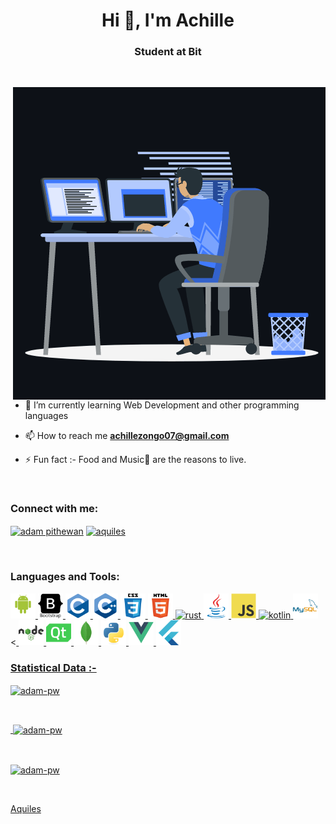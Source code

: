 <h1 align="center">Hi 👋, I'm  Achille</h1>
<h3 align="center">Student at Bit</h3>


<br>

<p><img align="right" src="https://github.com/Aquilesorei/Aquilesorei/blob/main/animation_500_kxa883sd.gif" alt="aquiles" /></p>


- 🌱 I’m currently learning Web Development and other programming languages

- 📫 How to reach me **achillezongo07@gmail.com**

- ⚡ Fun fact :- Food and Music🎵 are the reasons to live.

<br>

<h3 align="left">Connect with me:</h3>
<p align="left">
  <a href="https://www.linkedin.com/in/adam-pithewan/" target="blank"><img align="center"
      src="https://raw.githubusercontent.com/rahuldkjain/github-profile-readme-generator/master/src/images/icons/Social/linked-in-alt.svg"
      alt="adam pithewan" height="30" width="40" /></a>
  <a href="https://www.facebook.com/achille.zongo.98" target="blank"><img align="center"
      src="https://raw.githubusercontent.com/rahuldkjain/github-profile-readme-generator/master/src/images/icons/Social/facebook.svg"
      alt="aquiles" height="30" width="40" /></a>
</p>

<br>

<h3 align="left">Languages and Tools:</h3>
<p align="left"> <a href="https://developer.android.com" target="_blank" rel="noreferrer">
<img
      src="https://raw.githubusercontent.com/devicons/devicon/master/icons/android/android-original-wordmark.svg"
      alt="android" width="40" height="40" /> </a> <a href="https://getbootstrap.com" target="_blank" rel="noreferrer">
    <img src="https://raw.githubusercontent.com/devicons/devicon/master/icons/bootstrap/bootstrap-plain-wordmark.svg"
      alt="bootstrap" width="40" height="40" /> </a> <a href="https://www.cprogramming.com/" target="_blank"
    rel="noreferrer"> <img src="https://raw.githubusercontent.com/devicons/devicon/master/icons/c/c-original.svg"
      alt="c" width="40" height="40" />
</a> <a href="https://en.cppreference.com/w/cpp/language" target="_blank" rel="noreferrer">
    <img src="https://raw.githubusercontent.com/devicons/devicon/master/icons/cplusplus/cplusplus-original.svg"
      alt="cplusplus" width="40" height="40" /> </a> <a href="https://www.w3schools.com/css/" target="_blank"
    rel="noreferrer"> 
<img
      src="https://raw.githubusercontent.com/devicons/devicon/master/icons/css3/css3-original-wordmark.svg" alt="css3"
      width="40" height="40" /> </a> <a href="https://www.w3.org/html/" target="_blank" rel="noreferrer"> 
<img
      src="https://raw.githubusercontent.com/devicons/devicon/master/icons/html5/html5-original-wordmark.svg"
      alt="html5" width="40" height="40" /> </a> <a href="https://www.rust-lang.org/"
    target="_blank" rel="noreferrer">
<img
      src="https://www.rust-lang.org/logos/rust-logo-128x128-blk.png" alt="rust" width="40"
      height="40" /> </a> <a href="https://www.java.com" target="_blank" rel="noreferrer">
<img
      src="https://raw.githubusercontent.com/devicons/devicon/master/icons/java/java-original.svg" alt="java" width="40"
      height="40" /> </a> <a href="https://developer.mozilla.org/en-US/docs/Web/JavaScript" target="_blank"
    rel="noreferrer">
<img
      src="https://raw.githubusercontent.com/devicons/devicon/master/icons/javascript/javascript-original.svg"
      alt="javascript" width="40" height="40" /> 
</a> <a href="https://kotlinlang.org" target="_blank" rel="noreferrer">
    <img src="https://www.vectorlogo.zone/logos/kotlinlang/kotlinlang-icon.svg" alt="kotlin" width="40" height="40" />
  </a> <a href="https://www.mysql.com/" target="_blank" rel="noreferrer"> <img
      src="https://raw.githubusercontent.com/devicons/devicon/master/icons/mysql/mysql-original-wordmark.svg"
      alt="mysql" width="40" height="40" /> </a> <<a href="https://nodejs.org" target="_blank" rel="noreferrer"> <img
      src="https://raw.githubusercontent.com/devicons/devicon/master/icons/nodejs/nodejs-original-wordmark.svg"
      alt="nodejs" width="40" height="40" /> </a> <a href="https://www.qt.io/" target="_blank" rel="noreferrer">
    <img
      src="https://github.com/devicons/devicon/blob/master/icons/qt/qt-original.svg"
      alt="qt" width="40" height="40" /> </a> <a href="https://www.mongodb.com/" target="_blank"
    rel="noreferrer"> 
<img
      src="https://github.com/devicons/devicon/blob/master/icons/mongodb/mongodb-original.svg" alt="mongodb"
      width="40" height="40" /> </a> <a href="https://www.python.org/" target="_blank" rel="noreferrer"> 
<img
      src="https://raw.githubusercontent.com/devicons/devicon/master/icons/python/python-original.svg" alt="python"
      width="40" height="40" /> </a> <a href="https://vuejs.org/" target="_blank" rel="noreferrer"> 
<img
      src="https://github.com/devicons/devicon/blob/master/icons/vuejs/vuejs-original.svg"
      alt="vue" width="40" height="40"  /> </a> <a href="https://flutter.dev/" target="_blank" rel="noreferrer"> 
<img
      src="https://github.com/devicons/devicon/blob/master/icons/flutter/flutter-original.svg" alt="flutter" width="40"
      height="40" />

<br>

<h3>Statistical Data :-</h3>
<p><img align="center"
    src="https://github-readme-stats.vercel.app/api/top-langs?username=aquilesorei&show_icons=true&locale=en&bg_color=0d1117&text_color=ffffff&layout=compact"
    alt="adam-pw" 
    bg_color=#808080/></p>

<br>

<p>&nbsp;<img align="center" src="https://github-readme-stats.vercel.app/api?username=aquilesorei&show_icons=true&locale=en&bg_color=0d1117&text_color=ffffff&repo=convoychat"
    alt="adam-pw" /></p>

<br>

<p><img align="center" src="https://github-readme-streak-stats.herokuapp.com/?user=aquilesorei&theme=dark&background=0d1117&date_format=M%20j%5B%2C%20Y%5D" alt="adam-pw" /></p>

<p align="left"> <a href="https://twitter.com/" target="blank"><img
      src="https://img.shields.io/twitter/follow/?logo=twitter&style=for-the-badge" alt="" /></a> </p>

[Aquiles](https://github.com/Aquilesorei/)
